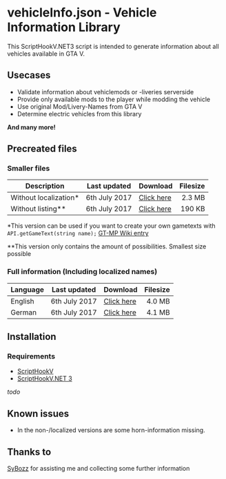 # vehicleInfo.json - Vehicle Information Library
This ScriptHookV.NET3 script is intended to generate information about all vehicles available in GTA V. 

## Usecases
* Validate information about vehiclemods or -liveries serverside
* Provide only available mods to the player while modding the vehicle
* Use original Mod/Livery-Names from GTA V
* Determine electric vehicles from this library

**And many more!**

## Precreated files
### Smaller files

Description | Last updated | Download | Filesize
--- | --- | --- | ---:
Without localization* | 6th July 2017 | [Click here](https://github.com/Micky5991/GT-MP-vehicleInfo/releases/download/V1.0.0/vehicleInfo.noloc.json) | 2.3 MB
Without listing** | 6th July 2017 | [Click here](https://github.com/Micky5991/GT-MP-vehicleInfo/releases/download/V1.0.0/vehicleInfo.nolist.json) | 190 KB

*This version can be used if you want to create your own gametexts with `API.getGameText(string name);` [GT-MP Wiki entry](https://wiki.gt-mp.net/index.php?title=GetGameText)

**This version only contains the amount of possibilities. Smallest size possible

### Full information (Including localized names)

Language | Last updated | Download | Filesize
--- | --- | --- | ---:
English | 6th July 2017 | [Click here](https://github.com/Micky5991/GT-MP-vehicleInfo/releases/download/V1.0.0/vehicleInfo-en.full.json) | 4.0 MB
German | 6th July 2017 | [Click here](https://github.com/Micky5991/GT-MP-vehicleInfo/releases/download/V1.0.0/vehicleInfo-de.full.json) | 4.1 MB

## Installation
### Requirements
- [ScriptHookV](http://www.dev-c.com/gtav/scripthookv/)
- [ScriptHookV.NET 3](https://github.com/crosire/scripthookvdotnet)

_todo_

## Known issues
* In the non-/localized versions are some horn-information missing.

## Thanks to
[SyBozz](https://gt-mp.net/user/2198-sybozz/) for assisting me and collecting some further information

